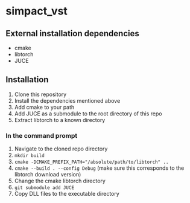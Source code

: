 # simpact_vst

## External installation dependencies

- cmake
- libtorch
- JUCE

## Installation

1. Clone this repository
2. Install the dependencies mentioned above
3. Add cmake to your path
4. Add JUCE as a submodule to the root directory of this repo
5. Extract libtorch to a known directory

### In the command prompt

1. Navigate to the cloned repo directory
2. `mkdir build`
3. `cmake -DCMAKE_PREFIX_PATH="/absolute/path/to/libtorch" ..`
4. `cmake --build . --config Debug` (make sure this corresponds to the libtorch download version)
5. Change the cmake libtorch directory
6. `git submodule add JUCE`
7. Copy DLL files to the executable directory
